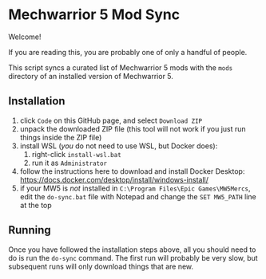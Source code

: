 Mechwarrior 5 Mod Sync
======================

Welcome!

If you are reading this, you are probably one of only a handful of people.

This script syncs a curated list of Mechwarrior 5 mods with the `mods` directory of an installed version of Mechwarrior 5.

Installation
------------

1. click `Code` on this GitHub page, and select `Download ZIP`
2. unpack the downloaded ZIP file (this tool will not work if you just run things inside the ZIP file)
3. install WSL (_you_ do not need to use WSL, but Docker does):
     1. right-click `install-wsl.bat`
     2. run it as `Administrator`
4. follow the instructions here to download and install Docker Desktop: https://docs.docker.com/desktop/install/windows-install/
5. if your MW5 is _not_ installed in `C:\Program Files\Epic Games\MW5Mercs`, edit the `do-sync.bat` file with Notepad and change the `SET MW5_PATH` line at the top

Running
-------

Once you have followed the installation steps above, all you should need to do is run the `do-sync` command.
The first run will probably be very slow, but subsequent runs will only download things that are new.
